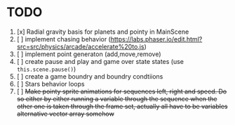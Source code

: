 # TODO

1. [x] Radial gravity basis for planets and pointy in MainScene
2. [ ] implement chasing behavior (https://labs.phaser.io/edit.html?src=src/physics/arcade/accelerate%20to.js)
3. [ ] implement point generaton (add,move,remove)
4. [ ] create pause and play and game over state states (use `this.scene.pause()`)
5. [ ] create a game boundry and boundry condtiions
6. [ ] Stars behavior loops
7. [ ] ~~Make pointy sprite animations for sequences left, right and speed. Do so either by either running a variable through the sequence when the other one is taken through the frame set, actually all have to be variables alternative vector array somehow~~
